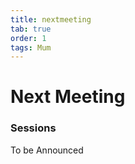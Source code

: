 ```yaml
---
title: nextmeeting
tab: true
order: 1
tags: Mum
---
```


# **Next Meeting**

### **Sessions**

  To be Announced 
